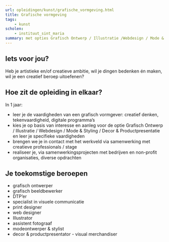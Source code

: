 ```yaml
---
url: opleidingen/kunst/grafische_vormgeving.html
title: Grafische vormgeving
tags:
	- kunst
scholen:
	- instituut_sint_maria
summary: met opties Grafisch Ontwerp / Illustratie /Webdesign / Mode & Styling / Decor & Productpresentatie - wil aan jonge creatievelingen de mogelijkheid bieden hun specifiek talent te ontdekken en ontplooien._
---
```

## Iets voor jou?
Heb je artistieke en/of creatieve ambitie, wil je dingen bedenken én maken, wil je een creatief beroep uitoefenen?

## Hoe zit de opleiding in elkaar?

In 1 jaar: 

* leer je de vaardigheden van een grafisch vormgever: creatief denken, tekenvaardigheid, digitale programma’s
* kies je op basis van interesse en aanleg voor de optie Grafisch Ontwerp / Illustratie / Webdesign / Mode & Styling / Decor & Productpresentatie en leer je specifieke vaardigheden
* brengen we je in contact met het werkveld via samenwerking met creatieve professionals / stage
* realiseer je, via samenwerkingsprojecten met bedrijven en non-profit organisaties, diverse opdrachten

## Je toekomstige beroepen

* grafisch ontwerper
* grafisch beeldbewerker
* DTP’er
* specialist in visuele communicatie
* print designer
* web designer
* Illustrator
* assistent fotograaf
* modeontwerper & stylist
* decor & productpresentator - visual merchandiser